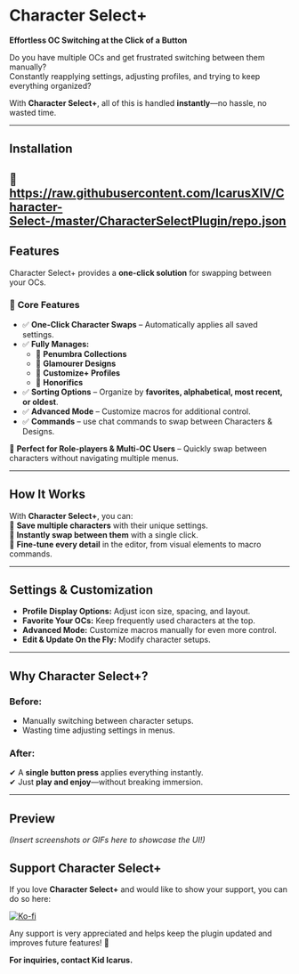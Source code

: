 # **Character Select+**   
**Effortless OC Switching at the Click of a Button**  

Do you have multiple OCs and get frustrated switching between them manually?  
Constantly reapplying settings, adjusting profiles, and trying to keep everything organized?  

With **Character Select+**, all of this is handled **instantly**—no hassle, no wasted time.  

---
## **Installation**  
🔹 https://raw.githubusercontent.com/IcarusXIV/Character-Select-/master/CharacterSelectPlugin/repo.json
---

## **Features**  
Character Select+ provides a **one-click solution** for swapping between your OCs.  

### 🔹 **Core Features**  
- ✅ **One-Click Character Swaps** – Automatically applies all saved settings.  
- ✅ **Fully Manages:**  
  - 🔹 **Penumbra Collections**  
  - 🔹 **Glamourer Designs**  
  - 🔹 **Customize+ Profiles**  
  - 🔹 **Honorifics**  
- ✅ **Sorting Options** – Organize by **favorites, alphabetical, most recent, or oldest**.  
- ✅ **Advanced Mode** – Customize macros for additional control.
- ✅ **Commands** – use chat commands to swap between Characters & Designs.  

🔹 **Perfect for Role-players & Multi-OC Users** – Quickly swap between characters without navigating multiple menus.  

---

## **How It Works**  
With **Character Select+**, you can:  
🔹 **Save multiple characters** with their unique settings.  
🔹 **Instantly swap between them** with a single click.  
🔹 **Fine-tune every detail** in the editor, from visual elements to macro commands.  

---

## **Settings & Customization**  
- **Profile Display Options:** Adjust icon size, spacing, and layout.  
- **Favorite Your OCs:** Keep frequently used characters at the top.  
- **Advanced Mode:** Customize macros manually for even more control.  
- **Edit & Update On the Fly:** Modify character setups.  

---

## **Why Character Select+?**  
### **Before:**  
- Manually switching between character setups.  
- Wasting time adjusting settings in menus.  

### **After:**  
✔ A **single button press** applies everything instantly.  
✔ Just **play and enjoy**—without breaking immersion.  

---

## **Preview**  
*(Insert screenshots or GIFs here to showcase the UI!)*  

## **Support Character Select+**  
If you love **Character Select+** and would like to show your support, you can do so here:  

[![Ko-fi](https://ko-fi.com/img/githubbutton_sm.svg)](https://ko-fi.com/icarusxiv)  

Any support is very appreciated and helps keep the plugin updated and improves future features! 💙

**For inquiries, contact Kid Icarus.**  
